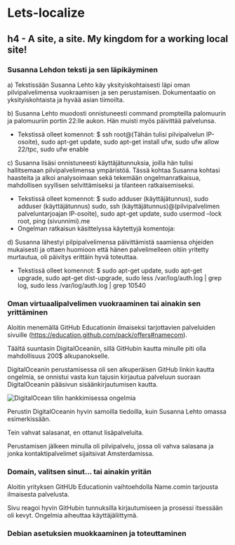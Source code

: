 # Lets-localize
## h4 - A site, a site. My kingdom for a working local site! 
### Susanna Lehdon teksti ja sen läpikäyminen

a) Tekstissään Susanna Lehto käy yksityiskohtaisesti läpi oman pilvipalvelimensa vuokraamisen ja sen perustamisen. Dokumentaatio on yksityiskohtaista ja hyvää asian tiimoilta.

b)  Susanna Lehto muodosti onnistuneesti command prompteilla palomuurin ja palomuuriin portin 22:lle aukon. Hän muisti myös päivittää palvelunsa.

   - Tekstissä olleet komennot: $ ssh root@(Tähän tulisi pilvipalvelun IP-osoite), sudo apt-get update, sudo apt-get install ufw, sudo ufw allow 22/tpc, sudo ufw enable
 
c) Susanna lisäsi onnistuneesti käyttäjätunnuksia, joilla hän tulisi hallitsemaan pilvipalvelimensa ympäristöä.
   Tässä kohtaa Susanna kohtasi haasteita ja alkoi analysoimaan sekä tekemään ongelmanratkaisua, mahdollisen syyllisen selvittämiseksi ja tilanteen ratkaisemiseksi.
   
  - Tekstissä olleet komennot: $ sudo adduser (käyttäjätunnus), sudo adduser (käyttäjätunnus) sudo, ssh (käyttäjätunnus)@(pilvipalvelimen palveluntarjoajan IP-osoite), sudo apt-get update, sudo usermod –lock root, ping           (sivunnimi).me
  - Ongelman ratkaisun käsittelyssa käytettyjä komentoja: 

d) Susanna lähestyi pilpipalvelimensa päivittämistä saamiensa ohjeiden mukaisesti ja ottaen huomioon että hänen palvelimelleen oltiin yritetty murtautua, oli päivitys erittäin hyvä toteuttaa.
  - Tekstissä olleet komennot: $ sudo apt-get update, sudo apt-get upgrade, sudo apt-get dist-upgrade, sudo less /var/log/auth.log | grep log, sudo less /var/log/auth.log | grep 10540

### Oman virtuaalipalvelimen vuokraaminen tai ainakin sen yrittäminen

Aloitin menemällä GitHub Educationin ilmaiseksi tarjottavien palveluiden sivuille (https://education.github.com/pack/offers#namecom).

Täältä suuntasin DigitalOceaniin, sillä GitHubin kautta minulle piti olla mahdollisuus 200$ alkupanokselle.

DigitalOceanin perustamisessa oli sen alkuperäisen GitHub linkin kautta ongelmia, se onnistui vasta kun tajusin kirjautua palveluun suoraan DigitalOceanin pääsivun sisäänkirjautumisen kautta.

![DigitalOcean tilin hankkimisessa ongelmia](https://github.com/Andtonyk/h0/assets/149326156/08f2f399-fc85-4c82-9bf6-cd09b6789109)

Perustin DigitalOceanin hyvin samoilla tiedoilla, kuin Susanna Lehto omassa esimerkissään.

Tein vahvat salasanat, en ottanut lisäpalveluita.

Perustamisen jälkeen minulla oli pilvipalvelu, jossa oli vahva salasana ja jonka kontaktipalvelimet sijaitsivat Amsterdamissa.

### Domain, valitsen sinut... tai ainakin yritän

Aloitin yrityksen GitHUb Educationin vaihtoehdolla Name.comin tarjousta ilmaisesta palvelusta.

Sivu reagoi hyvin GitHubin tunnuksilla kirjautumiseen ja prosessi itsessään oli kevyt.
Ongelmia aiheuttaa käyttäjäliittymä.

### Debian asetuksien muokkaaminen ja toteuttaminen



